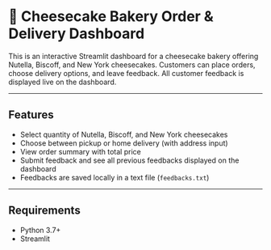 # 🍰 Cheesecake Bakery Order & Delivery Dashboard

This is an interactive Streamlit dashboard for a cheesecake bakery offering Nutella, Biscoff, and New York cheesecakes. Customers can place orders, choose delivery options, and leave feedback. All customer feedback is displayed live on the dashboard.

---

## Features

- Select quantity of Nutella, Biscoff, and New York cheesecakes
- Choose between pickup or home delivery (with address input)
- View order summary with total price
- Submit feedback and see all previous feedbacks displayed on the dashboard
- Feedbacks are saved locally in a text file (`feedbacks.txt`)

---

## Requirements

- Python 3.7+
- Streamlit
